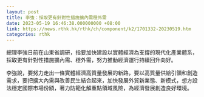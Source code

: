 ```yaml
---
layout: post
title: 李強︰採取更有針對性措施擴內需穩外需
date: 2023-05-19 16:46:38.000000000 +08:00
link: https://news.rthk.hk/rthk/ch/component/k2/1701332-20230519.htm
categories: rthk
---
```


總理李強日前在山東省調研，指要加快建設以實體經濟為支撐的現代化產業體系，採取更有針對性措施擴內需、穩外需，努力推動經濟運行持續回升向好。

李強說，要努力走出一條實體經濟高質量發展的新路，要以高質量供給引領和創造需求，要把擴大內需與改善民生結合起來，加快發展外貿新業態、新模式，想方設法穩定國際市場份額，著力防範化解重點領域風險，為經濟發展創造良好環境。
